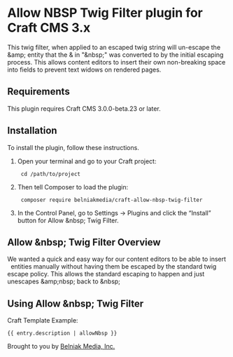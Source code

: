 # Allow NBSP Twig Filter plugin for Craft CMS 3.x

This twig filter, when applied to an escaped twig string will un-escape the &amp;amp; entity that the & in "&amp;nbsp;" was converted to by the initial escaping process. This allows content editors to insert their own non-breaking space into fields to prevent text widows on rendered pages.


## Requirements

This plugin requires Craft CMS 3.0.0-beta.23 or later.

## Installation

To install the plugin, follow these instructions.

1. Open your terminal and go to your Craft project:

        cd /path/to/project

2. Then tell Composer to load the plugin:

        composer require belniakmedia/craft-allow-nbsp-twig-filter

3. In the Control Panel, go to Settings → Plugins and click the “Install” button for Allow &amp;nbsp; Twig Filter.

## Allow &amp;nbsp; Twig Filter Overview

We wanted a quick and easy way for our content editors to be able to insert &nbsp; entities manually without having
them be escaped by the standard twig escape policy. This allows the standard escaping to happen and just unescapes 
&amp;amp;nbsp; back to &amp;nbsp;

## Using Allow &amp;nbsp; Twig Filter

Craft Template Example:

`{{ entry.description | allowNbsp }}`


Brought to you by [Belniak Media, Inc.](https://belniakmedia.com)
